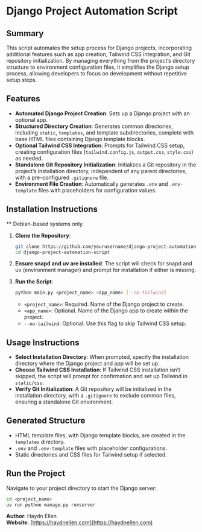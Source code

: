 
# Django Project Automation Script

## Summary

This script automates the setup process for Django projects, incorporating additional features such as app creation, Tailwind CSS integration, and Git repository initialization. By managing everything from the project’s directory structure to environment configuration files, it simplifies the Django setup process, allowing developers to focus on development without repetitive setup steps.

## Features

- **Automated Django Project Creation**: Sets up a Django project with an optional app.
- **Structured Directory Creation**: Generates common directories, including `static`, `templates`, and template subdirectories, complete with base HTML files containing Django template blocks.
- **Optional Tailwind CSS Integration**: Prompts for Tailwind CSS setup, creating configuration files (`tailwind.config.js`, `output.css`, `style.css`) as needed.
- **Standalone Git Repository Initialization**: Initializes a Git repository in the project’s installation directory, independent of any parent directories, with a pre-configured `.gitignore` file.
- **Environment File Creation**: Automatically generates `.env` and `.env-template` files with placeholders for configuration values.

## Installation Instructions

** Debian-based systems only.

1. **Clone the Repository**:
   ```bash
   git clone https://github.com/yourusername/django-project-automation-script.git
   cd django-project-automation-script
   ```

2. **Ensure snapd and uv are installed**: The script will check for snapd and uv (environment manager) and prompt for installation if either is missing.

3. **Run the Script**:
   ```bash
   python main.py <project_name> <app_name> [--no-tailwind]
   ```
   - `<project_name>`: Required. Name of the Django project to create.
   - `<app_name>`: Optional. Name of the Django app to create within the project.
   - `--no-tailwind`: Optional. Use this flag to skip Tailwind CSS setup.

## Usage Instructions

- **Select Installation Directory**: When prompted, specify the installation directory where the Django project and app will be set up.
- **Choose Tailwind CSS Installation**: If Tailwind CSS installation isn’t skipped, the script will prompt for confirmation and set up Tailwind in `static/css`.
- **Verify Git Initialization**: A Git repository will be initialized in the installation directory, with a `.gitignore` to exclude common files, ensuring a standalone Git environment.

## Generated Structure

- HTML template files, with Django template blocks, are created in the `templates` directory.
- `.env` and `.env-template` files with placeholder configurations.
- Static directories and CSS files for Tailwind setup if selected.

## Run the Project

Navigate to your project directory to start the Django server:
   ```bash
   cd <project_name>
   uv run python manage.py runserver
   ```

**Author**: Haydn Ellen  
**Website**: [https://haydnellen.com](https://haydnellen.com)
